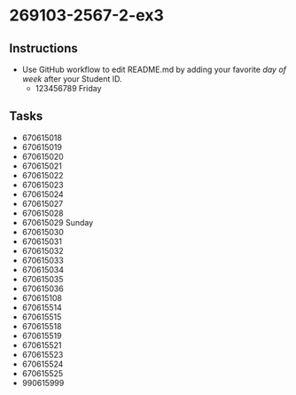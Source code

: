 # 269103-2567-2-ex3

## Instructions

* Use GitHub workflow to edit README.md by adding your favorite *day of week* after your Student ID.
  * 123456789 Friday

## Tasks

* 670615018
* 670615019
* 670615020
* 670615021
* 670615022
* 670615023
* 670615024
* 670615027
* 670615028
* 670615029 Sunday
* 670615030
* 670615031
* 670615032
* 670615033
* 670615034
* 670615035
* 670615036
* 670615108
* 670615514
* 670615515
* 670615518
* 670615519
* 670615521
* 670615523
* 670615524
* 670615525
* 990615999
